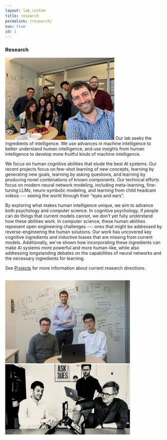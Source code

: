 ```yaml
---
layout: lab_custom
title: research
permalink: /research/
nav: true
id: 1
---
```


### __Research__
<img class="fig" src="/images/lab-celebrate.jpg" width="350">
Our lab seeks the ingredients of intelligence. We use advances in machine intelligence to better understand human intelligence, and use insights from human intelligence to develop more fruitful kinds of machine intelligence.

We focus on human cognitive abilities that elude the best AI systems. Our recent projects focus on few-shot learning of new concepts, learning by generating new goals, learning by asking questions, and learning by producing novel combinations of known components. Our technical efforts focus on modern neural network modeling, including meta-learning, fine-tuning LLMs, neuro-symbolic modeling, and learning from child headcam videos --- seeing the world through their "eyes and ears".

By exploring what makes human intelligence unique, we aim to advance both psychology and computer science. In cognitive psychology, if people can do things that current models cannot, we don't yet fully understand how these abilities work. In computer science, these human abilities represent open engineering challenges --- ones that might be addressed by reverse-engineering the human solutions. Our work has uncovered key cognitive ingredients and inductive biases that are missing from current models. Additionally, we've shown how incorporating these ingredients can make AI systems more powerful and more human-like, while also addressing longstanding debates on the capabilities of neural networks and the necessary ingredients for learning.

See [Projects](/projects/) for more information about current research directions.
<br><br>

<img src="/images/lab-serious.jpg" width="400"> <img class="fig" src="/images/battleship-bw.jpg" width="400">